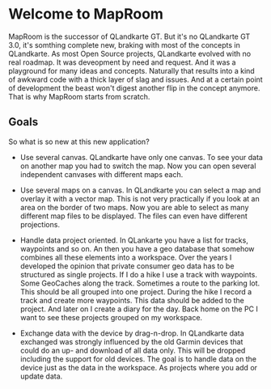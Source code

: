 # Welcome to MapRoom

MapRoom is the successor of QLandkarte GT. But it's no QLandkarte GT 3.0, it's somthing complete new, braking with most of the concepts in QLandkarte. As most Open Source projects, QLandkarte evolved with no real roadmap. It was deveopment by need and request. And it was a playground for many ideas and concepts. Naturally that results into a kind of awkward code with a thick layer of slag and issues. And at a certain point of development the beast won't digest another flip in the concept anymore. That is why MapRoom starts from scratch. 

## Goals

So what is so new at this new application?

* Use several canvas. QLandkarte have only one canvas. To see your data on another map you had to switch the map. Now you can open several independent canvases with different maps each.

* Use several maps on a canvas. In QLandkarte you can select a map and overlay it with a vector map. This is not very practically if you look at an area on the border of two maps. Now you are able to select as many different map files to be displayed. The files can even have different projections. 

* Handle data project oriented. In QLankarte you have a list for tracks, waypoints and so on. An then you have a geo database that somehow combines all these elements into a workspace. Over the years I developed the opinion that private consumer geo data has to be structured as single projects. If I do a hike I use a track with waypoints. Some GeoCaches along the track. Sometimes a route to the parking lot. This should be all grouped into one project. During the hike I record a track and create more waypoints. This data should be added to the project. And later on I create a diary for the day. Back home on the PC I want to see these projects grouped on my workspace.

* Exchange data with the device by drag-n-drop. In QLandkarte data exchanged was strongly influenced by the old Garmin devices that could do an up- and download of all data only. This will be dropped including the support for old devices. The goal is to handle data on the device just as the data in the workspace. As projects where you add or update data.


